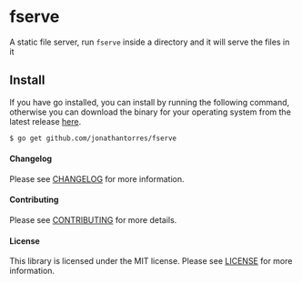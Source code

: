 # fserve
A static file server, run `fserve` inside a directory and it will serve the files in it

## Install
If you have go installed, you can install by running the following command, otherwise you can download the binary for your operating system from the latest release [here](https://github.com/jonathantorres/fserve/releases/tag/v0.1.0).
```bash
$ go get github.com/jonathantorres/fserve
```

#### Changelog
Please see [CHANGELOG](CHANGELOG.md) for more information.

#### Contributing
Please see [CONTRIBUTING](CONTRIBUTING.md) for more details.

#### License
This library is licensed under the MIT license. Please see [LICENSE](LICENSE.md) for more information.

